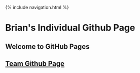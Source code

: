 {% include navigation.html %}

<h1> Brian's Individual Github Page </h1>
<h2> Welcome to GitHub Pages </h2>
<h2><a href="https://github.com/PunarvasuS/TheSlushies/blob/main/README.md#Week-Overview"> Team Github Page</a> </h2>
